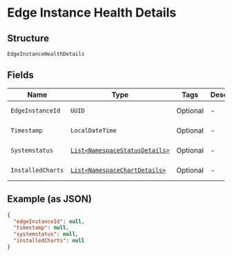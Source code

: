 
# Edge Instance Health Details

## Structure

`EdgeInstanceHealthDetails`

## Fields

| Name | Type | Tags | Description | Getter | Setter |
|  --- | --- | --- | --- | --- | --- |
| `EdgeInstanceId` | `UUID` | Optional | - | UUID getEdgeInstanceId() | setEdgeInstanceId(UUID edgeInstanceId) |
| `Timestamp` | `LocalDateTime` | Optional | - | LocalDateTime getTimestamp() | setTimestamp(LocalDateTime timestamp) |
| `Systemstatus` | [`List<NamespaceStatusDetails>`](../../doc/models/namespace-status-details.md) | Optional | - | List<NamespaceStatusDetails> getSystemstatus() | setSystemstatus(List<NamespaceStatusDetails> systemstatus) |
| `InstalledCharts` | [`List<NamespaceChartDetails>`](../../doc/models/namespace-chart-details.md) | Optional | - | List<NamespaceChartDetails> getInstalledCharts() | setInstalledCharts(List<NamespaceChartDetails> installedCharts) |

## Example (as JSON)

```json
{
  "edgeInstanceId": null,
  "timestamp": null,
  "systemstatus": null,
  "installedCharts": null
}
```

